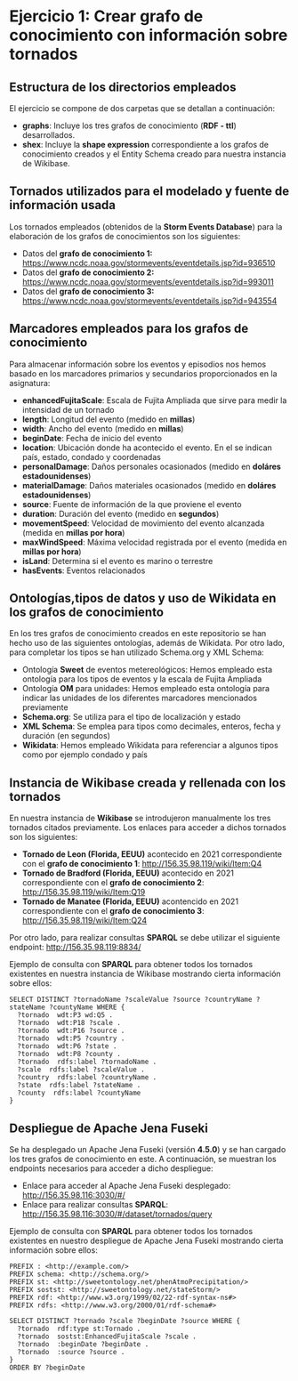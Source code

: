 # Ejercicio 1: Crear grafo de conocimiento con información sobre tornados

## Estructura de los directorios empleados
El ejercicio se compone de dos carpetas que se detallan a continuación:
- **graphs**: Incluye los tres grafos de conocimiento (**RDF - ttl**) desarrollados.
- **shex**: Incluye la **shape expression** correspondiente a los grafos de conocimiento creados y el Entity Schema creado para nuestra instancia de Wikibase.

## Tornados utilizados para el modelado y fuente de información usada
Los tornados empleados (obtenidos de la **Storm Events Database**) para la elaboración de los grafos de conocimientos son los siguientes:
- Datos del **grafo de conocimiento 1:** https://www.ncdc.noaa.gov/stormevents/eventdetails.jsp?id=936510
- Datos del **grafo de conocimiento 2:** https://www.ncdc.noaa.gov/stormevents/eventdetails.jsp?id=993011
- Datos del **grafo de conocimiento 3:** https://www.ncdc.noaa.gov/stormevents/eventdetails.jsp?id=943554

## Marcadores empleados para los grafos de conocimiento

Para almacenar información sobre los eventos y episodios nos hemos basado en los marcadores primarios y secundarios proporcionados en la asignatura:
- **enhancedFujitaScale**: Escala de Fujita Ampliada que sirve para medir la intensidad de un tornado 
- **length**: Longitud del evento (medido en **millas**)
- **width**: Ancho del evento (medido en **millas**)
- **beginDate**: Fecha de inicio del evento
- **location**: Ubicación donde ha acontecido el evento. En el se indican país, estado, condado y coordenadas
- **personalDamage**: Daños personales ocasionados (medido en **doláres estadounidenses**)
- **materialDamage**: Daños materiales ocasionados (medido en **doláres estadounidenses**)
- **source**: Fuente de información de la que proviene el evento
- **duration**: Duración del evento (medido en **segundos**)
- **movementSpeed**: Velocidad de movimiento del evento alcanzada (medida en **millas por hora**)
- **maxWindSpeed**: Máxima velocidad registrada por el evento (medida en **millas por hora**)
- **isLand**: Determina si el evento es marino o terrestre
- **hasEvents**: Eventos relacionados

## Ontologías,tipos de datos y uso de Wikidata en los grafos de conocimiento

En los tres grafos de conocimiento creados en este repositorio se han hecho uso de las siguientes ontologías, además de Wikidata. Por otro lado, para completar
los tipos se han utilizado Schema.org y XML Schema:
- Ontología **Sweet** de eventos metereológicos: Hemos empleado esta ontología para los tipos de eventos y la escala de Fujita Ampliada
- Ontología **OM** para unidades: Hemos empleado esta ontología para indicar las unidades de los diferentes marcadores mencionados previamente
- **Schema.org**: Se utiliza para el tipo de localización y estado
- **XML Schema**: Se emplea para tipos como decimales, enteros, fecha y duración (en segundos)
- **Wikidata**: Hemos empleado Wikidata para referenciar a algunos tipos como por ejemplo condado y país

## Instancia de Wikibase creada y rellenada con los tornados
En nuestra instancia de **Wikibase** se introdujeron manualmente los tres tornados citados previamente. Los enlaces para acceder a dichos tornados son los siguientes:
- **Tornado de Leon (Florida, EEUU)** acontecido en 2021 correspondiente con el **grafo de conocimiento 1**: http://156.35.98.119/wiki/Item:Q4
- **Tornado de Bradford (Florida, EEUU)** acontecido en 2021 correspondiente con el **grafo de conocimiento 2**: http://156.35.98.119/wiki/Item:Q19
- **Tornado de Manatee (Florida, EEUU)** acontencido en 2021 correspondiente con el **grafo de conocimiento 3**: http://156.35.98.119/wiki/Item:Q24

Por otro lado, para realizar consultas **SPARQL** se debe utilizar el siguiente endpoint: http://156.35.98.119:8834/

Ejemplo de consulta con **SPARQL** para obtener todos los tornados existentes en nuestra instancia de Wikibase mostrando cierta información sobre ellos:
```
SELECT DISTINCT ?tornadoName ?scaleValue ?source ?countryName ?stateName ?countyName WHERE {
  ?tornado  wdt:P3 wd:Q5 .
  ?tornado  wdt:P18 ?scale .
  ?tornado  wdt:P16 ?source .
  ?tornado  wdt:P5 ?country .
  ?tornado  wdt:P6 ?state .
  ?tornado  wdt:P8 ?county .
  ?tornado  rdfs:label ?tornadoName .
  ?scale  rdfs:label ?scaleValue .
  ?country  rdfs:label ?countryName .
  ?state  rdfs:label ?stateName .
  ?county  rdfs:label ?countyName 
}
```

## Despliegue de Apache Jena Fuseki
Se ha desplegado un Apache Jena Fuseki (versión **4.5.0**) y se han cargado los tres grafos de conocimiento en este. A continuación, se muestran los endpoints necesarios para acceder a dicho despliegue: 
- Enlace para acceder al Apache Jena Fuseki desplegado: http://156.35.98.116:3030/#/
- Enlace para realizar consultas **SPARQL**: http://156.35.98.116:3030/#/dataset/tornados/query

Ejemplo de consulta con **SPARQL** para obtener todos los tornados existentes en nuestro despliegue de Apache Jena Fuseki mostrando cierta información sobre ellos:
  ```
  PREFIX : <http://example.com/>
  PREFIX schema: <http://schema.org/>
  PREFIX st: <http://sweetontology.net/phenAtmoPrecipitation/>
  PREFIX sostst: <http://sweetontology.net/stateStorm/>
  PREFIX rdf: <http://www.w3.org/1999/02/22-rdf-syntax-ns#>
  PREFIX rdfs: <http://www.w3.org/2000/01/rdf-schema#>

  SELECT DISTINCT ?tornado ?scale ?beginDate ?source WHERE {
    ?tornado  rdf:type st:Tornado .  
    ?tornado  sostst:EnhancedFujitaScale ?scale .
    ?tornado  :beginDate ?beginDate .
    ?tornado  :source ?source .
  }
  ORDER BY ?beginDate
  ```
